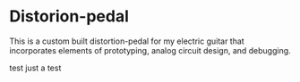 # Distorion-pedal
This is a custom built distortion-pedal for my electric guitar that incorporates elements of prototyping, analog circuit design, and debugging. 

test just a test 

